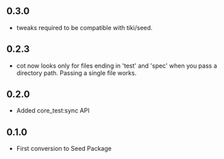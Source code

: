 ## 0.3.0

*	tweaks required to be compatible with tiki/seed.

## 0.2.3

*	cot now looks only for files ending in 'test' and 'spec' when you pass a 
	directory path.  Passing a single file works.
	
## 0.2.0

* Added core_test:sync API

## 0.1.0 

* First conversion to Seed Package
